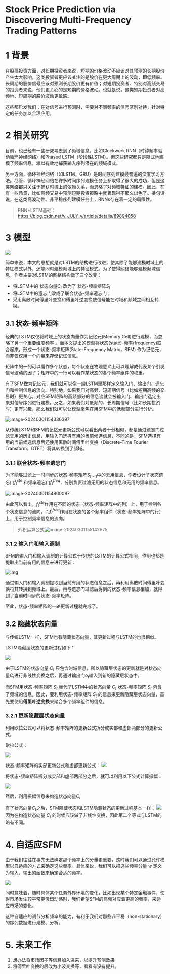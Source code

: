 # **Stock Price Prediction via Discovering Multi-Frequency Trading Patterns**



# 1 背景

在股票投资方面，对长期投资者来说，短期的价格波动不应该对其预测的长期股价产生太大影响，这类投资者更应该关注的是股价在更大周期上的波动，即低频率、长周期的股价信号应该对预测长期股价更有价值；对短期投资者、特别对高频交易的投资者来说，他们更关心的是短期的价格波动。也就是说，这类短期投资者对高频地、短周期的股价波动更敏感。

这些都启发我们：在对信号进行预测时，需要对不同频率的信号区别对待，针对特定的任务加以合理应用。

# 2 相关研究
目前，也已经有一些研究考虑到了频域信息，比如Clockwork RNN（时钟频率驱动循环神经网络）和Phased LSTM（阶段性LSTM）。但这些研究都只是隐式地建模了频率信息，难以有效地捕获输入序列潜在的频域模式。

另一方面，循环神经网络（如LSTM，GRU）是时间序列建模最普遍的深度学习方法。尽管，循环神经网络在许多时间序列建模任务上都取得了很大的成功，但是这类网络都只关注于捕获时域上的依赖关系，而忽略了对频域特征的建模。因此，在有一些场景，比如高频交易中预测短期投资策略中就表现得不那么出色了。换句话说，在这类高波动性、非平稳序列建模任务上，RNNs存在着一定的局限性。


> RNN+LSTM基础：https://blog.csdn.net/v_JULY_v/article/details/89894058

# 3 模型

![](image\lstm_model.png)

简单来说，本文的思想就是对LSTM的结构进行改进，使其除了能够建模时域上的特征模式以外，还能同时建模频域上的特征模式。为了使得网络能够建模频域信息，作者主要对LSTM的网络结构做了三个改变：

- 将LSTM中的 状态向量$C_t$ 改为了 状态-频率矩阵$S_t$ 
- 将LSTM中的遗忘门改成了联合状态-频率遗忘门；
- 采用离散时间傅里叶变换和傅里叶逆变换使信号能在时域和频域之间相互转换。

## 3.1 状态-频率矩阵

经典的LSTM仅仅将时域上的状态向量作为记忆元(Memory Cell)进行建模，而忽略了另一个重要维度频率 。而本文提出的模型将状态(state)-频率(frequency)联合起来，形成一个状态-频率矩阵(State-Frequency Matrix，SFM) 作为记忆元，而非仅仅用一个向量来存储记忆信息。

矩阵中的一列可以看作多个状态，每个状态在物理意义上可以理解成代表某个引发信号波动的因子；矩阵中的一行可以看作某状态的各个频率组件的权重。

有了SFM做为记忆元，我们就可以像一般LSTM里那样定义输入门、输出门、遗忘门和控制信息的流向。特别地，如果我们对高频、短周期信号（比如短期高频的交易时）更关心，对应SFM矩阵的高频部分的信息流就会被输入门、输出门选定出来对信号序列进行建模。反之，如果我们对低频的、长周期信号（比如长期投资时）更有兴趣，那么我们就可以让模型聚焦在用SFM中的低频部分进行分析。

![image-20240301154330397](image\image-20240301154330397.png)

从传统LSTM和SFM的记忆元更新公式可以看出两者十分相似，都是通过遗忘门过滤无用的历史信息，用输入门选择有用的当前候选信息，不同的是，SFM选择有用的当前候选信息后还使用离散时间傅里叶变换（Discrete-Time Fourier Transform，DTFT）将其转换到了频域。
### 3.1.1 联合状态-频率遗忘门

为了能够过滤上一时间步的状态-频率矩阵$S_{t-1}$中的无用信息，作者设计了状态遗忘门$f_t^{ste}$ 和频率遗忘门$f_t^{freq}$，分别负责过滤无用的状态信息和无用的频率信息。

![image-20240301154900097](image\image-20240301154900097.png)

由此可以看出，$f_t^{ste}$作用在不同的状态（状态-频率矩阵中的列）上，用于控制各个状态信息的流向，而$f_t^{freq}$作用在状态的各个频率组件（状态-频率矩阵中的行）上，用于控制频率信息的流向。

> 外积运算公式![image-20240301155142675](image\image-20240301155142675.png)
>
> 

### 3.1.2 输入门和输入调制

SFM的输入门和输入调制的计算公式于传统的LSTM的计算公式相同，作用也都是提取出当前有用的信息来进行更新：

![img](image\20190919164949397.png)

通过输入门和输入调制提取到当前有用的状态信息之后，再利用离散时间傅里叶变换将其转换到频域上。最后，再与遗忘门过滤后得到的状态-频率信息相加，就得到了当前时间步的状态-频率矩阵。

至此，状态-频率矩阵的一轮更新过程就完成了。

## 3.2 隐藏状态向量

与传统LSTM一样，SFM也有隐藏状态向量，其更新过程与LSTM的也很相似。

LSTM隐藏层状态的更新过程如下：

![](image\2019091916481430.png)

由于LSTM的状态向量 $C_t$ 只包含时域信息，所以隐藏层状态的更新就是对状态向量$C_t$进行非线性变换之后，再通过输出门$o_t$输入到新的隐藏层状态中。

而SFM用状态-频率矩阵 $S_t$ 替代了LSTM中的状态向量 $C_t$ 状态-频率矩阵 $S_t$ 包含了频域的信息。因此，要利用状态-频率矩阵 $S_t$ 的信息来更新隐藏层状态向量，首先要使用**傅里叶逆变换**来聚合多个频率组件的信息。

### 3.2.1 更新隐藏层状态向量

利用欧拉公式可以将状态-频率矩阵的更新公式拆分成实部和虚部两部分的更新公式。

欧拉公式：

![](image/20190919165930475.png)

状态-频率矩阵的实部更新公式和虚部更新公式：
![](image/20190919164347432.png)

将状态-频率矩阵拆分成实部和虚部两部分之后，就可以利用以下公式计算振幅：

![](image/20190919165731895.png)

然后，利用振幅信息来构造状态向量$C_t$

有了状态向量$C_t$之后，SFM隐藏状态和LSTM隐藏状态的更新过程基本一样：
![](image/20190919165829633.png)
因为在构造状态向量 $C_t$ 的时候应该做了非线性变换，因此第二个等式与LSTM的略有不同。

# 4. 自适应SFM

由于我们往往在事先无法确定那个频率上的分量更重要，这时我们可以通过允许模型以自适应的方式来确定这些频率。具体来说，我们可以把这些频率分量 $w$ 定义为输入、输出的函数来确定合适的频率。

![](image/20190919172100879.png)

同时意味着，随时具体某个任务外界环境的变化，比如出现某个特定金融事件，使得市场发生较平常更激烈动荡时，我们希望SFM的高频对应着更高的频率，来适应市场的变化。

这种自适应的调节分析频率的能力，有利于我们对那些非平稳（non-stationary）的序列数据进行建模、分析。

# 5. 未来工作

1. 想办法将市场因子等信息加入进来，以提升预测效果
2. 将傅里叶变换的层改为小波变换等，看看有没有提升。